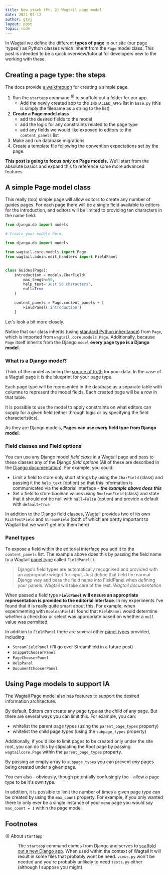 ```yaml
---
title: New stack (Pt. 2) Wagtail page model
date: 2021-03-12
author: gtvj
layout: post
topic: code
---
```


In Wagtail we define the different **types of page** in our site (our page 'types') as Python classes which inherit from the `Page` model class. This post is intended to be a quick overview/tutorial for developers new to the working with these. 

## Creating a page type: the steps

The docs provide [a walkthrough](https://docs.wagtail.io/en/stable/getting_started/tutorial.html#a-basic-blog ) for creating a simple page.

1. Run the `startapp` command <sup>(<a href="#startapp">i</a>)</sup> to scaffold out a folder for our app.
    * Add the newly created app to the `INSTALLED_APPS` list in `base.py` (this is simply the filename as a string to the list)
2. **Create a Page model class**
   * add the desired fields to the model
   * add the logic for any constraints related to the page type
   * add any fields we would like exposed to editors to the `content_panels` list
3. Make and run database migrations
4. Create a template file  following the convention expectations set by the page.

<div class="info">
<p><strong>This post is going to focus <em>only</em> on Page models.</strong> We'll start from the absolute basics and expand this to reference some more advanced features.</p>
</div>

## A simple Page model class

This really (too) simple page will allow editors to create any number of guides pages. For each page there will be a single field available to editors for the introduction, and editors will be limited to providing ten characters in the name field.
```python
from django.db import models

# Create your models here.

from django.db import models

from wagtail.core.models import Page
from wagtail.admin.edit_handlers import FieldPanel


class Guides(Page):
    introduction = models.CharField(
        max_length=50,
        help_text='Just 50 characters',
        null=True
    )

    content_panels = Page.content_panels + [
        FieldPanel('introduction')
    ]
```

Let's look a bit more closely.

Notice that our class inherits (using [standard Python inheritance](https://docs.python.org/3/tutorial/classes.html#inheritance)) from `Page`, which is imported from `wagtail.core.models.Page`. Additionally, because `Page` itself inherits from the Django `model` **every page type is a Django model**.

<div class="info">
   <h3>What is a Django model?</h3>
   <p>Think of the model as being the <a href="https://docs.djangoproject.com/en/3.1/intro/tutorial02/#creating-models">source of truth</a> for your data. In the case of a Wagtail page it is the blueprint for your page type.</p> 
   <p>Each page type will be represented in the database as a separate table with columns to represent the model fields. Each created page will be a row in that table.</p>
   <p>It is possible to use the model to apply constraints on what editors can supply for a given field (either through logic or by specifying the field characteristics).</p>
</div>

As they are Django models, **Pages can use every field type from Django model**.

### Field classes and Field options

You can use any Django model _field class_ in a Wagtail page and pass to these classes any of the Django _field options_ (All of these are described in the [Django documentation](https://docs.djangoproject.com/en/3.1/ref/models/fields/)). For example, you could: 

* Limit a field to store only short strings by using the `CharField` (class) and passing it the `help_text` (option) so that this information is communicated via the editorial interface - **_the example above does this_**
* Set a field to store boolean values using `BooleanField` (class) and state that it should not be null with `null=False` (option) and provide a default with `default=True`

In addition to the Django field classes, Wagtail provides two of its own `RichTextField` and `StreamField` (both of which are pretty important to Wagtail but we won't get into them here)

### Panel types

To expose a field within the editorial interface you add it to the `content_panels` list. The example above does this by passing the field name to a Wagtail [panel type](https://docs.wagtail.io/en/stable/reference/pages/panels.html) called `FieldPanel()`.

<blockquote cite="https://docs.wagtail.io/en/stable/reference/pages/panels.html">
Django’s field types are automatically recognised and provided with an appropriate widget for input. Just define that field the normal Django way and pass the field name into FieldPanel when defining your panels. Wagtail will take care of the rest.
<cite>Wagtail documentation</cite>
</blockquote>

When passed a field type **`FieldPanel` will ensure an appropriate representation is provided to the editorial interface**. In my experiments I've found that it is really quite smart about this. For example, when experimenting with `BooleanField` I found that `FieldPanel` would determine whether a checkbox or select was appropriate based on whether a `null` value was permitted. 

In addition to `FieldPanel` there are several other [panel types](https://docs.wagtail.io/en/stable/reference/pages/panels.html) provided, including:

* `StreamFieldPanel` (I'll go over StreamField in a future post)
* `SnippetChooserPanel`
* `PageChooserPanel`
* `HelpPanel`
* `DocumentChooserPanel`

## Using Page models to support IA

The Wagtail Page model also has features to support the desired information architecture.

By default, Editors can create any page type as the child of any page. But there are several ways you can limit this. For example, you can:

* whitelist the parent page types (using the `parent_page_types` property) 
* whitelist the child page types (using the `subpage_types` property)

Additionally, if you'd like to limit pages to be created only under the site root, you can do this by stipulating the Root page by passing `wagtailcore.Page` within the `parent_page_types` property.

By passing an empty array to `subpage_types` you can prevent _any_ pages being created under a given page.

You can also - obviously, though potentially confusingly too - allow a page type to be it's own type.

In addition, it is possible to limit the number of times a given page type can be created by using the `max_count` property. For example, if you only wanted there to only ever be a single instance of your `menu` page you would say `max_count = 1` within the page model.

## Footnotes

<dl>
   <dt id="startapp">(i) About <code>startapp</code></dt>
   <dd><p>The <code>startapp</code> command comes from Django and serves to <a href="https://docs.djangoproject.com/en/3.1/intro/tutorial01/#creating-the-polls-app">scaffold out a new Django app</a>. When used within the context of Wagtail it will result in some files that probably wont be need. <code>views.py</code> won't be needed and you're probably unlikely to need <code>tests.py</code> either (although I suppose you might).</p></dd>
</dl>